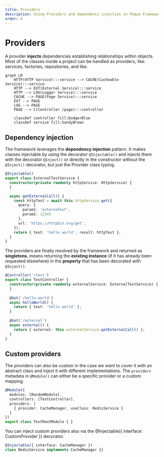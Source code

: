 ```yaml
---
title: Providers
description: Using Providers and dependency injection in Peque Framework
order: 6
---
```


# Providers

A provider **injects** dependencies establishing relationships within objects.
Most of the classes inside a project can be handled as providers, like: services, factories, repositories, and like.

```mermaid
graph LR
    HTTP(HTTP Service):::service --> CACHE(Cacheable Service):::service
    HTTP --> EXT(External Service):::service
    HTTP --> LOG(Logger Service):::service
    CACHE --> PAGE(Page Service):::service
    EXT --> PAGE
    LOG --> PAGE
    PAGE --> C(Controller /page):::controller
    
    classDef controller fill:DodgerBlue
    classDef service fill:SandyBrown
```

## Dependency injection

The framework leverages the **dependency injection** pattern.
It makes classes injectable by using the decorator `@Injectable()` and injects them with the decorator `@Inject()` or directly in the constructor without the `@Inject()` decorator, but just the Provider class typing.

```typescript
@Injectable()
export class ExternalTestService {
  constructor(private readonly httpService: HttpService) {
  }

  async getExternalCall() {
    const httpTest = await this.httpService.get({
      query: {
        param1: 'externaTest',
        param2: 12345
      },
      url: 'https://httpbin.org/get',
    });
    return { test: 'hello world', result: httpTest };
  }
}
```

The providers are finally resolved by the framework and returned as **singletons**, means returning the **existing instance** (if it has already been requested elsewhere) in the **property** that has been decorated with `@Inject()`.

```typescript
@Controller('/test')
export class TestController {
  constructor(private readonly externalService: ExternalTestService) {
  }
  
  @Get('/hello-world')
  async helloWorld() {
    return { test: 'hello world' };
  }
  
  @Get('/external')
  async external() {
    return { external: this.externalService.getExternalCall() };
  }
}
```

## Custom providers

The providers can also be custom in the case we want to cover it with an abstract class and inject it with different implementations.
The `providers` metadata in `@Module()` can either be a specific provider or a custom mapping.

```typescript
@Module({
  modules: [RandomModule],
  controllers: [TestController],
  providers: [
    { provider: CacheManager, useClass: RedisService }
  ]
})
export class TestRootModule { }
```

You can inject custom providers also via the @Injectable({ interface: CustomProvider }) decorator.

```typescript
@Injectable({ interface: CacheManager })
class RedisService implements CacheManager {}
```
